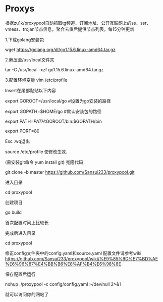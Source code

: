 # Proxys
根据zu1k/proxypool自动抓取tg频道、订阅地址、公开互联网上的ss、ssr、vmess、trojan节点信息，聚合去重后提供节点列表，每15分钟更新



1.下载golang安装包

wget https://golang.org/dl/go1.15.6.linux-amd64.tar.gz

2.解压至/usr/local文件夹

tar -C /usr/local -xzf go1.15.6.linux-amd64.tar.gz

3.配置环境变量 vim /etc/profile

Insert在尾部黏贴以下内容

export GOROOT=/usr/local/go #设置为go安装的路径

export GOPATH=$HOME/go #默认安装包的路径

export PATH=$PATH:$GOROOT/bin:$GOPATH/bin

export PORT=80

Esc :wq退出

source /etc/profile  使修改生效.

(需安装git命令  yum install git)
克隆代码

git clone -b master https://github.com/Sansui233/proxypool.git

进入目录

cd proxypool

创建项目

go build

首次配置时间上比较长

完成后进入目录

cd proxypool

修正config文件夹中的config.yaml和source.yaml
配置文件请参考wiki
https://github.com/Sansui233/proxypool/wiki/%E9%85%8D%E7%BD%AE%E6%96%87%E4%BB%B6%E8%AF%B4%E6%98%8E

保存配置后运行

nohup ./proxypool -c config/config.yaml >/dev/null 2>&1

就可以访问你的网站了

